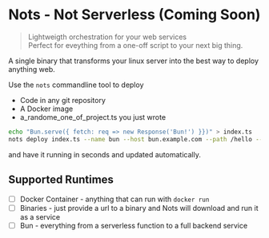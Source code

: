 # Nots - Not Serverless (Coming Soon)

> Lightweigth orchestration for your web services<br/>
> Perfect for eveything from a one-off script to your next big thing.

A single binary that transforms your linux server into the best way to deploy anything web.

Use the `nots` commandline tool to deploy
- Code in any git repository
- A Docker image
- a_randome_one_of_project.ts you just wrote

```bash
echo "Bun.serve({ fetch: req => new Response('Bun!') }})" > index.ts
nots deploy index.ts --name bun --host bun.example.com --path /hello --engine bun
```

and have it running in seconds and updated automatically.

## Supported Runtimes
- [ ] Docker Container - anything that can run with `docker run`
- [ ] Binaries - just provide a url to a binary and Nots will download and run it as a service
- [ ] Bun - everything from a serverless function to a full backend service
